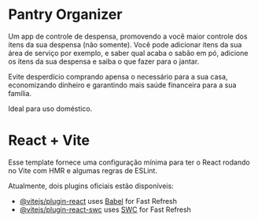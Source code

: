 # Pantry Organizer

Um app de controle de despensa, promovendo a você maior controle dos itens da sua despensa (não somente). Você pode adicionar itens da sua área de serviço por exemplo, e saber qual acaba o sabão em pó, adicione os itens da sua despensa e saiba o que fazer para o jantar.

Evite desperdício comprando apensa o necessário para a sua casa, economizando dinheiro e garantindo mais saúde financeira para a sua família.

Ideal para uso doméstico.


# React + Vite

Esse template fornece uma configuração mínima para ter o React rodando no Vite com HMR e algumas regras de ESLint.

Atualmente, dois plugins oficiais estão disponíveis:

- [@vitejs/plugin-react](https://github.com/vitejs/vite-plugin-react/blob/main/packages/plugin-react/README.md) uses [Babel](https://babeljs.io/) for Fast Refresh
- [@vitejs/plugin-react-swc](https://github.com/vitejs/vite-plugin-react-swc) uses [SWC](https://swc.rs/) for Fast Refresh
